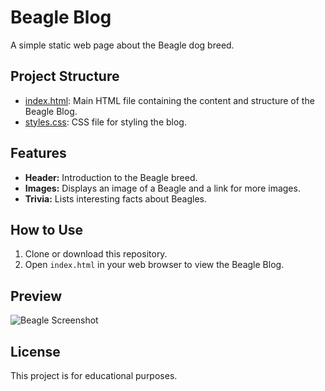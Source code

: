 # Beagle Blog

A simple static web page about the Beagle dog breed.

## Project Structure

- [index.html](index.html): Main HTML file containing the content and structure of the Beagle Blog.
- [styles.css](styles.css): CSS file for styling the blog.

## Features

- **Header:** Introduction to the Beagle breed.
- **Images:** Displays an image of a Beagle and a link for more images.
- **Trivia:** Lists interesting facts about Beagles.

## How to Use

1. Clone or download this repository.
2. Open `index.html` in your web browser to view the Beagle Blog.

## Preview

![Beagle Screenshot](https://upload.wikimedia.org/wikipedia/commons/thumb/d/de/Beagle_Upsy.jpg/250px-Beagle_Upsy.jpg)

## License

This project is for educational purposes.

